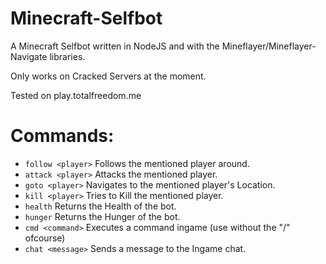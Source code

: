 # Minecraft-Selfbot
A Minecraft Selfbot written in NodeJS and with the Mineflayer/Mineflayer-Navigate libraries.

Only works on Cracked Servers at the moment.

Tested on play.totalfreedom.me


# Commands:
* `follow <player>` Follows the mentioned player around.
* `attack <player>` Attacks the mentioned player.
* `goto <player>` Navigates to the mentioned player's Location.
* `kill <player>` Tries to Kill the mentioned player.
* `health` Returns the Health of the bot.
* `hunger` Returns the Hunger of the bot.
* `cmd <command>` Executes a command ingame (use without the "/" ofcourse)
* `chat <message>` Sends a message to the Ingame chat.
